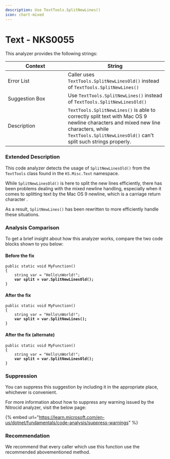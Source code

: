 ```yaml
---
description: Use TextTools.SplitNewLines()
icon: chart-mixed
---
```


# Text - NKS0055

This analyzer provides the following strings:

<table><thead><tr><th width="174">Context</th><th>String</th></tr></thead><tbody><tr><td>Error List</td><td>Caller uses <code>TextTools.SplitNewLinesOld()</code> instead of <code>TextTools.SplitNewLines()</code></td></tr><tr><td>Suggestion Box</td><td>Use <code>TextTools.SplitNewLines()</code> instead of <code>TextTools.SplitNewLinesOld()</code></td></tr><tr><td>Description</td><td><code>TextTools.SplitNewLines()</code> is able to correctly split text with Mac OS 9 newline characters and mixed new line characters, while <code>TextTools.SplitNewLinesOld()</code> can't split such strings properly.</td></tr></tbody></table>

### Extended Description

This code analyzer detects the usage of `SplitNewLinesOld()` from the `TextTools` class found in the `KS.Misc.Text` namespace.

While `SplitNewLinesOld()` is here to split the new lines efficiently, there has been problems dealing with the mixed newline handling, especially when it comes to splitting text by the Mac OS 9 newline, which is a carriage return character .

As a result, `SplitNewLines()` has been rewritten to more efficiently handle these situations.

### Analysis Comparison

To get a brief insight about how this analyzer works, compare the two code blocks shown to you below:

#### Before the fix

<pre class="language-csharp" data-title="Somewhere in your mod code..." data-line-numbers><code class="lang-csharp">public static void MyFunction()
{
    string var = "Hello\nWorld!";
<strong>    var split = var.SplitNewLinesOld();
</strong>}
</code></pre>

#### After the fix

<pre class="language-csharp" data-title="Somewhere in your mod code..." data-line-numbers><code class="lang-csharp">public static void MyFunction()
{
    string var = "Hello\nWorld!";
<strong>    var split = var.SplitNewLines();
</strong>}
</code></pre>

#### After the fix (alternate)

<pre class="language-csharp" data-title="Somewhere in your mod code" data-line-numbers><code class="lang-csharp">public static void MyFunction()
{
    string var = "Hello\nWorld!";
<strong>    var split = var.SplitNewLinesOld();
</strong>}
</code></pre>

### Suppression

You can suppress this suggestion by including it in the appropriate place, whichever is convenient.

For more information about how to suppress any warning issued by the Nitrocid analyzer, visit the below page:

{% embed url="https://learn.microsoft.com/en-us/dotnet/fundamentals/code-analysis/suppress-warnings" %}

### Recommendation

We recommend that every caller which use this function use the recommended abovementioned method.

